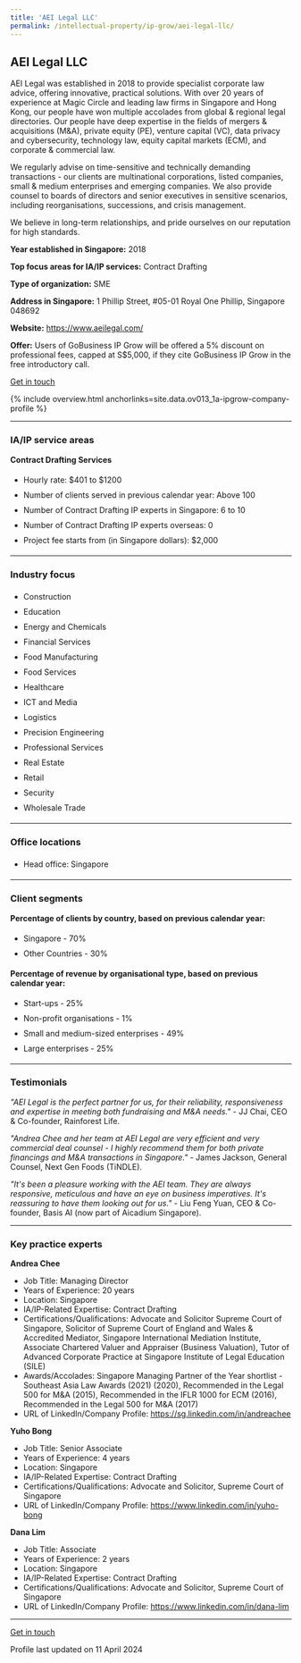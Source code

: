 ```yaml
---
title: 'AEI Legal LLC'
permalink: /intellectual-property/ip-grow/aei-legal-llc/
---
```


## AEI Legal LLC

AEI Legal was established in 2018 to provide specialist corporate law advice, offering innovative, practical solutions. With over 20 years of experience at Magic Circle and leading law firms in Singapore and Hong Kong, our people have won multiple accolades from global & regional legal directories.
Our people have deep expertise in the fields of mergers & acquisitions (M&A), private equity (PE), venture capital (VC), data privacy and cybersecurity, technology law, equity capital markets (ECM), and corporate & commercial law.

We regularly advise on time-sensitive and technically demanding transactions - our clients are multinational corporations, listed companies, small & medium enterprises and emerging companies. We also provide counsel to boards of directors and senior executives in sensitive scenarios, including reorganisations, successions, and crisis management.

We believe in long-term relationships, and pride ourselves on our reputation for high standards.

<b>Year established in Singapore:</b> 2018

<b>Top focus areas for IA/IP services:</b> Contract Drafting

<b>Type of organization:</b> SME

<b>Address in Singapore:</b> 1 Phillip Street, #05-01 Royal One Phillip, Singapore 048692

<b>Website:</b> <a href='https://www.aeilegal.com/'>https://www.aeilegal.com/</a>

<b>Offer:</b> Users of GoBusiness IP Grow will be offered a 5% discount on professional fees, capped at S$5,000, if they cite GoBusiness IP Grow in the free introductory call.

<a class='btn' href='https://form.gov.sg/67ce9b493d4fe7d6d8b99f39' target='_blank' rel='noopener'>Get in touch</a>

{% include overview.html anchorlinks=site.data.ov013_1a-ipgrow-company-profile %}

---
<a name='ip-related-service-areas'></a>
### IA/IP service areas

**Contract Drafting Services**

<ul>
<li style='line-height: 27px; margin: 0px 0px !important'>Hourly rate:  $401 to $1200</li>
<li style='line-height: 27px; margin: 0px 0px !important'>Number of clients served in previous calendar year: Above 100</li>
<li style='line-height: 27px; margin: 0px 0px !important'>Number of Contract Drafting IP experts in Singapore: 6 to 10</li>
<li style='line-height: 27px; margin: 0px 0px !important'>Number of Contract Drafting IP experts overseas: 0</li>
<li style='line-height: 27px; margin: 0px 0px !important'>Project fee starts from (in Singapore dollars): $2,000</li>
</ul>

---
<a name='industry-focus'></a>
### Industry focus

<ul><li style='line-height: 27px; margin: 0px 0px !important'> Construction</li><li style='line-height: 27px; margin: 0px 0px !important'>Education</li><li style='line-height: 27px; margin: 0px 0px !important'>Energy and Chemicals</li><li style='line-height: 27px; margin: 0px 0px !important'>Financial Services</li><li style='line-height: 27px; margin: 0px 0px !important'>Food Manufacturing</li><li style='line-height: 27px; margin: 0px 0px !important'>Food Services</li><li style='line-height: 27px; margin: 0px 0px !important'>Healthcare</li><li style='line-height: 27px; margin: 0px 0px !important'>ICT and Media</li><li style='line-height: 27px; margin: 0px 0px !important'>Logistics</li><li style='line-height: 27px; margin: 0px 0px !important'>Precision Engineering</li><li style='line-height: 27px; margin: 0px 0px !important'>Professional Services</li><li style='line-height: 27px; margin: 0px 0px !important'>Real Estate</li><li style='line-height: 27px; margin: 0px 0px !important'>Retail</li><li style='line-height: 27px; margin: 0px 0px !important'>Security</li><li style='line-height: 27px; margin: 0px 0px !important'>Wholesale Trade</li></ul>

---
<a name='office-locations'></a>
### Office locations

<ul><li style='line-height: 27px; margin: 0px 0px !important'> Head office: Singapore</li></ul>

---
<a name='client-segments'></a>
### Client segments

**Percentage of clients by country, based on previous calendar year:**

<ul><li style='line-height: 27px; margin: 0px 0px !important'> Singapore - 70%	</li><li style='line-height: 27px; margin: 0px 0px !important'>Other Countries - 30%</li></ul>

**Percentage of revenue by organisational type, based on previous calendar year:**

<ul><li style='line-height: 27px; margin: 0px 0px !important'> Start-ups - 25%</li><li style='line-height: 27px; margin: 0px 0px !important'>Non-profit organisations - 1%</li><li style='line-height: 27px; margin: 0px 0px !important'>Small and medium-sized enterprises - 49%</li><li style='line-height: 27px; margin: 0px 0px !important'>Large enterprises - 25%</li></ul>

---
<a name='testimonials'></a>
### Testimonials

*"AEI Legal is the perfect partner for us, for their reliability, responsiveness and expertise in meeting both fundraising and M&A needs."* - JJ Chai, CEO & Co-founder, Rainforest Life.

*"Andrea Chee and her team at AEI Legal are very efficient and very commercial deal counsel - I highly recommend them for both private financings and M&A transactions in Singapore."* - James Jackson, General Counsel, Next Gen Foods (TiNDLE).

*"It's been a pleasure working with the AEI team. They are always responsive, meticulous and have an eye on business imperatives. It's reassuring to have them looking out for us."* - Liu Feng Yuan, CEO & Co-founder, Basis AI (now part of Aicadium Singapore).



---
<a name='key-practice-experts'></a>
### Key practice experts

**Andrea Chee**

- Job Title: Managing Director
- Years of Experience: 20 years
- Location: Singapore
- IA/IP-Related Expertise: Contract Drafting
- Certifications/Qualifications: Advocate and Solicitor Supreme Court of Singapore, Solicitor of Supreme Court of England and Wales & Accredited Mediator, Singapore International Mediation Institute, Associate Chartered Valuer and Appraiser (Business Valuation), Tutor of Advanced Corporate Practice at Singapore Institute of Legal Education (SILE)
- Awards/Accolades: Singapore Managing Partner of the Year shortlist - Southeast Asia Law Awards (2021) (2020), Recommended in the Legal 500 for M&A (2015), Recommended in the IFLR 1000 for ECM (2016), Recommended in the Legal 500 for M&A (2017)
- URL of LinkedIn/Company Profile: <a href="https://sg.linkedin.com/in/andreachee" target="_blank" rel="noopener">https://sg.linkedin.com/in/andreachee</a>

**Yuho Bong**

- Job Title: Senior Associate
- Years of Experience: 4 years
- Location: Singapore
- IA/IP-Related Expertise: Contract Drafting
- Certifications/Qualifications: Advocate and Solicitor, Supreme Court of Singapore
- URL of LinkedIn/Company Profile: <a href="https://www.linkedin.com/in/yuho-bong" target="_blank" rel="noopener">https://www.linkedin.com/in/yuho-bong</a>

**Dana Lim**

- Job Title: Associate
- Years of Experience: 2 years
- Location: Singapore
- IA/IP-Related Expertise: Contract Drafting
- Certifications/Qualifications: Advocate and Solicitor, Supreme Court of Singapore
- URL of LinkedIn/Company Profile: <a href="https://www.linkedin.com/in/dana-lim" target="_blank" rel="noopener">https://www.linkedin.com/in/dana-lim</a>

---
<p>
<a class='btn' href='https://form.gov.sg/67ce9b493d4fe7d6d8b99f39' target='_blank' rel='noopener'>Get in touch</a>
</p>
Profile last updated on 11 April 2024
